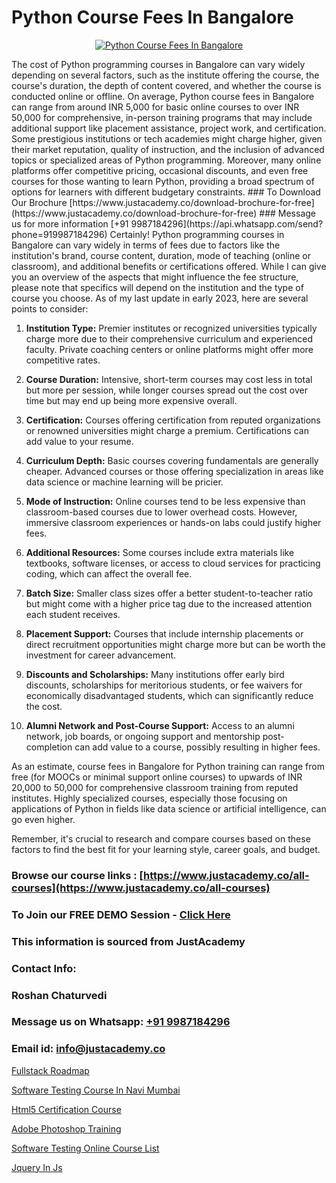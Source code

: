 # Python Course Fees In Bangalore

<p align="center">
  <a href="https://justacademy.co/course-detail/python-training">
    <img src="https://justacademy.co/storage2/course_image/1709713400_course_image.webp" alt="Python Course Fees In Bangalore">
  </a>
</p>
The cost of Python programming courses in Bangalore can vary widely depending on several factors, such as the institute offering the course, the course's duration, the depth of content covered, and whether the course is conducted online or offline. On average, Python course fees in Bangalore can range from around INR 5,000 for basic online courses to over INR 50,000 for comprehensive, in-person training programs that may include additional support like placement assistance, project work, and certification. Some prestigious institutions or tech academies might charge higher, given their market reputation, quality of instruction, and the inclusion of advanced topics or specialized areas of Python programming. Moreover, many online platforms offer competitive pricing, occasional discounts, and even free courses for those wanting to learn Python, providing a broad spectrum of options for learners with different budgetary constraints.
### To Download Our Brochure [https://www.justacademy.co/download-brochure-for-free](https://www.justacademy.co/download-brochure-for-free)
### Message us for more information [+91 9987184296](https://api.whatsapp.com/send?phone=919987184296)
Certainly! Python programming courses in Bangalore can vary widely in terms of fees due to factors like the institution's brand, course content, duration, mode of teaching (online or classroom), and additional benefits or certifications offered. While I can give you an overview of the aspects that might influence the fee structure, please note that specifics will depend on the institution and the type of course you choose. As of my last update in early 2023, here are several points to consider:

1) **Institution Type:** Premier institutes or recognized universities typically charge more due to their comprehensive curriculum and experienced faculty. Private coaching centers or online platforms might offer more competitive rates.

2) **Course Duration:** Intensive, short-term courses may cost less in total but more per session, while longer courses spread out the cost over time but may end up being more expensive overall.

3) **Certification:** Courses offering certification from reputed organizations or renowned universities might charge a premium. Certifications can add value to your resume.

4) **Curriculum Depth:** Basic courses covering fundamentals are generally cheaper. Advanced courses or those offering specialization in areas like data science or machine learning will be pricier.

5) **Mode of Instruction:** Online courses tend to be less expensive than classroom-based courses due to lower overhead costs. However, immersive classroom experiences or hands-on labs could justify higher fees.

6) **Additional Resources:** Some courses include extra materials like textbooks, software licenses, or access to cloud services for practicing coding, which can affect the overall fee.

7) **Batch Size:** Smaller class sizes offer a better student-to-teacher ratio but might come with a higher price tag due to the increased attention each student receives.

8) **Placement Support:** Courses that include internship placements or direct recruitment opportunities might charge more but can be worth the investment for career advancement.

9) **Discounts and Scholarships:** Many institutions offer early bird discounts, scholarships for meritorious students, or fee waivers for economically disadvantaged students, which can significantly reduce the cost.

10) **Alumni Network and Post-Course Support:** Access to an alumni network, job boards, or ongoing support and mentorship post-completion can add value to a course, possibly resulting in higher fees.

As an estimate, course fees in Bangalore for Python training can range from free (for MOOCs or minimal support online courses) to upwards of INR 20,000 to 50,000 for comprehensive classroom training from reputed institutes. Highly specialized courses, especially those focusing on applications of Python in fields like data science or artificial intelligence, can go even higher.

Remember, it's crucial to research and compare courses based on these factors to find the best fit for your learning style, career goals, and budget.

### Browse our course links : [https://www.justacademy.co/all-courses](https://www.justacademy.co/all-courses) 
### To Join our FREE DEMO Session - [Click Here](https://www.justacademy.co/register-for-course-demo)


### This information is sourced from JustAcademy
### Contact Info:
### Roshan Chaturvedi
### Message us on Whatsapp: [+91 9987184296](https://api.whatsapp.com/send?phone=919987184296)
### Email id: [info@justacademy.co](mailto:info@justacademy.co)
                
[Fullstack Roadmap](https://www.linkedin.com/pulse/fullstack-roadmap-justacademy-chandigarh-yn8te?trackingId=nuiWsWIEMw3luO9p5zvwUg%3D%3D&lipi=urn%3Ali%3Apage%3Ad_flagship3_company_admin%3BWufQlDx4QTmF2D0sEhqzSw%3D%3D)

[Software Testing Course In Navi Mumbai](https://www.linkedin.com/pulse/software-testing-course-navi-mumbai-software-training-sunnyvale-7qzmc?trackingId=1MXRjLCuG%2FGIEZ6lmr8u9g%3D%3D&lipi=urn%3Ali%3Apage%3Ad_flagship3_company_admin%3BBSY%2B%2Fy34Qwixo35QOcgx1g%3D%3D)

[Html5 Certification Course](https://medium.com/@surajvaishnav5015/html5-certification-course-37dfaa0f8525)

[Adobe Photoshop Training](https://medium.com/@namusn/adobe-photoshop-training-3c499f299829)

[Software Testing Online Course List](https://justacademyin.github.io/justacademy/software-testing-online-course-list)

[Jquery In Js](https://justacademyin.github.io/justacademy/jquery-in-js)

